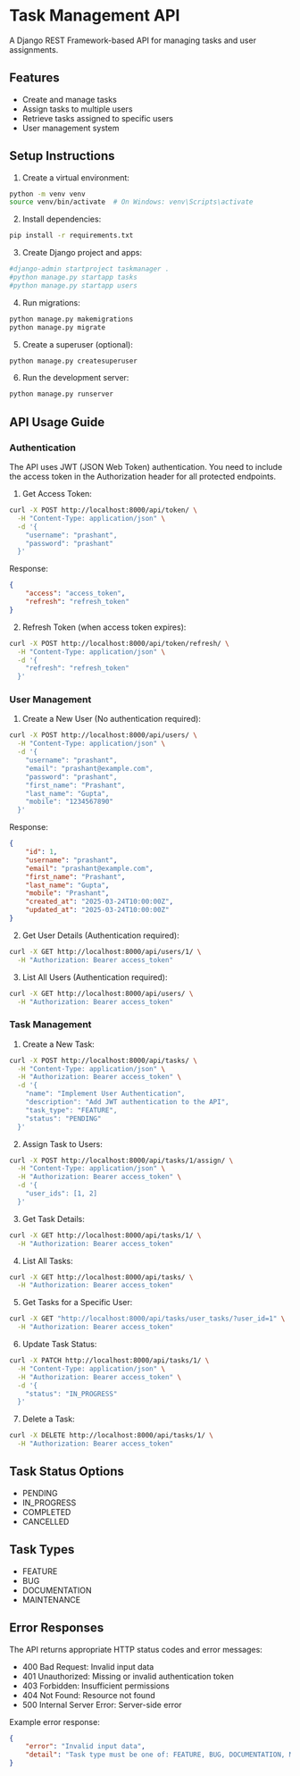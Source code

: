 # Task Management API

A Django REST Framework-based API for managing tasks and user assignments.

## Features

- Create and manage tasks
- Assign tasks to multiple users
- Retrieve tasks assigned to specific users
- User management system

## Setup Instructions

1. Create a virtual environment:
```bash
python -m venv venv
source venv/bin/activate  # On Windows: venv\Scripts\activate
```

2. Install dependencies:
```bash
pip install -r requirements.txt
```

3. Create Django project and apps:
```bash
#django-admin startproject taskmanager .
#python manage.py startapp tasks
#python manage.py startapp users
```

4. Run migrations:
```bash
python manage.py makemigrations
python manage.py migrate
```

5. Create a superuser (optional):
```bash
python manage.py createsuperuser
```

6. Run the development server:
```bash
python manage.py runserver
```

## API Usage Guide

### Authentication

The API uses JWT (JSON Web Token) authentication. You need to include the access token in the Authorization header for all protected endpoints.

1. Get Access Token:
```bash
curl -X POST http://localhost:8000/api/token/ \
  -H "Content-Type: application/json" \
  -d '{
    "username": "prashant",
    "password": "prashant"
  }'
```

Response:
```json
{
    "access": "access_token",
    "refresh": "refresh_token"
}
```

2. Refresh Token (when access token expires):
```bash
curl -X POST http://localhost:8000/api/token/refresh/ \
  -H "Content-Type: application/json" \
  -d '{
    "refresh": "refresh_token"
  }'
```

### User Management

1. Create a New User (No authentication required):
```bash
curl -X POST http://localhost:8000/api/users/ \
  -H "Content-Type: application/json" \
  -d '{
    "username": "prashant",
    "email": "prashant@example.com",
    "password": "prashant",
    "first_name": "Prashant",
    "last_name": "Gupta",
    "mobile": "1234567890"
  }'
```

Response:
```json
{
    "id": 1,
    "username": "prashant",
    "email": "prashant@example.com",
    "first_name": "Prashant",
    "last_name": "Gupta",
    "mobile": "Prashant",
    "created_at": "2025-03-24T10:00:00Z",
    "updated_at": "2025-03-24T10:00:00Z"
}
```

2. Get User Details (Authentication required):
```bash
curl -X GET http://localhost:8000/api/users/1/ \
  -H "Authorization: Bearer access_token"
```

3. List All Users (Authentication required):
```bash
curl -X GET http://localhost:8000/api/users/ \
  -H "Authorization: Bearer access_token"
```

### Task Management

1. Create a New Task:
```bash
curl -X POST http://localhost:8000/api/tasks/ \
  -H "Content-Type: application/json" \
  -H "Authorization: Bearer access_token" \
  -d '{
    "name": "Implement User Authentication",
    "description": "Add JWT authentication to the API",
    "task_type": "FEATURE",
    "status": "PENDING"
  }'
```

2. Assign Task to Users:
```bash
curl -X POST http://localhost:8000/api/tasks/1/assign/ \
  -H "Content-Type: application/json" \
  -H "Authorization: Bearer access_token" \
  -d '{
    "user_ids": [1, 2]
  }'
```

3. Get Task Details:
```bash
curl -X GET http://localhost:8000/api/tasks/1/ \
  -H "Authorization: Bearer access_token"
```

4. List All Tasks:
```bash
curl -X GET http://localhost:8000/api/tasks/ \
  -H "Authorization: Bearer access_token"
```

5. Get Tasks for a Specific User:
```bash
curl -X GET "http://localhost:8000/api/tasks/user_tasks/?user_id=1" \
  -H "Authorization: Bearer access_token"
```

6. Update Task Status:
```bash
curl -X PATCH http://localhost:8000/api/tasks/1/ \
  -H "Content-Type: application/json" \
  -H "Authorization: Bearer access_token" \
  -d '{
    "status": "IN_PROGRESS"
  }'
```

7. Delete a Task:
```bash
curl -X DELETE http://localhost:8000/api/tasks/1/ \
  -H "Authorization: Bearer access_token"
```

## Task Status Options
- PENDING
- IN_PROGRESS
- COMPLETED
- CANCELLED

## Task Types
- FEATURE
- BUG
- DOCUMENTATION
- MAINTENANCE

## Error Responses

The API returns appropriate HTTP status codes and error messages:

- 400 Bad Request: Invalid input data
- 401 Unauthorized: Missing or invalid authentication token
- 403 Forbidden: Insufficient permissions
- 404 Not Found: Resource not found
- 500 Internal Server Error: Server-side error

Example error response:
```json
{
    "error": "Invalid input data",
    "detail": "Task type must be one of: FEATURE, BUG, DOCUMENTATION, MAINTENANCE"
}
``` 
